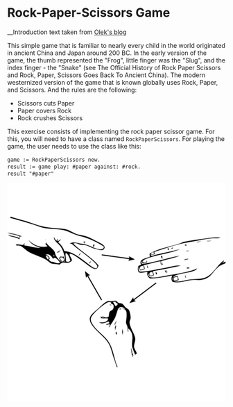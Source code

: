 # Rock-Paper-Scissors Game

__Introduction text taken from [Olek's blog](https://blog.oleks.fr/double-dispatch) 

This simple game that is familiar to nearly every child in the world originated in ancient China and Japan around 200 BC. In the early version of the game, the thumb represented the "Frog", little finger was the "Slug", and the index finger - the "Snake" (see The Official History of Rock Paper Scissors and Rock, Paper, Scissors Goes Back To Ancient China). The modern westernized version of the game that is known globally uses Rock, Paper, and Scissors. And the rules are the following:

- Scissors cuts Paper
- Paper covers Rock
- Rock crushes Scissors

This exercise consists of implementing the rock paper scissor game. For this, you will need to have a class named `RockPaperScissors`. For playing the game, the user needs to use the class like this:

```st
game := RockPaperScissors new.
result := game play: #paper against: #rock.
result "#paper"
```

![](./RockPaperScissorsDrawing.png)


